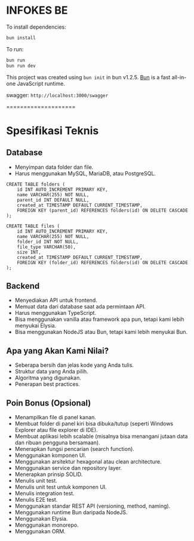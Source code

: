 # INFOKES BE

To install dependencies:

```bash
bun install
```

To run:

```bash
bun run 
bun run dev
```

This project was created using `bun init` in bun v1.2.5. [Bun](https://bun.sh) is a fast all-in-one JavaScript runtime.

swagger: `http://localhost:3000/swagger`

====================
# Spesifikasi Teknis
## Database
- Menyimpan data folder dan file.
- Harus menggunakan MySQL, MariaDB, atau PostgreSQL.
```
CREATE TABLE folders (
    id INT AUTO_INCREMENT PRIMARY KEY,
    name VARCHAR(255) NOT NULL,
    parent_id INT DEFAULT NULL,
    created_at TIMESTAMP DEFAULT CURRENT_TIMESTAMP,
    FOREIGN KEY (parent_id) REFERENCES folders(id) ON DELETE CASCADE
);

CREATE TABLE files (
    id INT AUTO_INCREMENT PRIMARY KEY,
    name VARCHAR(255) NOT NULL,
    folder_id INT NOT NULL,
    file_type VARCHAR(50),
    size INT,
    created_at TIMESTAMP DEFAULT CURRENT_TIMESTAMP,
    FOREIGN KEY (folder_id) REFERENCES folders(id) ON DELETE CASCADE
);
```

## Backend
- Menyediakan API untuk frontend.
- Memuat data dari database saat ada permintaan API.
- Harus menggunakan TypeScript.
- Bisa menggunakan vanilla atau framework apa pun, tetapi kami lebih menyukai Elysia.
- Bisa menggunakan NodeJS atau Bun, tetapi kami lebih menyukai Bun.

## Apa yang Akan Kami Nilai?
- Seberapa bersih dan jelas kode yang Anda tulis.
- Struktur data yang Anda pilih.
- Algoritma yang digunakan.
- Penerapan best practices.

## Poin Bonus (Opsional)
- Menampilkan file di panel kanan.
- Membuat folder di panel kiri bisa dibuka/tutup (seperti Windows Explorer atau file explorer di IDE).
- Membuat aplikasi lebih scalable (misalnya bisa menangani jutaan data dan ribuan pengguna bersamaan).
- Menerapkan fungsi pencarian (search function).
- Menggunakan komponen UI.
- Menggunakan arsitektur hexagonal atau clean architecture.
- Menggunakan service dan repository layer.
- Menerapkan prinsip SOLID.
- Menulis unit test.
- Menulis unit test untuk komponen UI.
- Menulis integration test.
- Menulis E2E test.
- Menggunakan standar REST API (versioning, method, naming).
- Menggunakan runtime Bun daripada NodeJS.
- Menggunakan Elysia.
- Menggunakan monorepo.
- Menggunakan ORM.